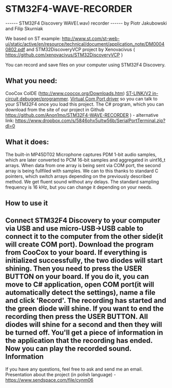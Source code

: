 STM32F4-WAVE-RECORDER
=====================

  ------ STM32F4 Discovery WAVE(.wav) recorder ------
 	    	by Piotr Jakubowski and Filip Skurniak

  We based on ST example:
  http://www.st.com/st-web-ui/static/active/en/resource/technical/document/application_note/DM00040802.pdf
  and STM32DiscoveryVCP project by Xenovacivus ( https://github.com/xenovacivus/STM32DiscoveryVCP )

  You can record and save files on your computer using STM32F4 Discovery.

  What you need:
  --------------
  CooCox CoIDE (http://www.coocox.org/Downloads.htm)
  [ST-LINK/V2 in-circuit debugger/programmer](http://www.st.com/web/catalog/tools/FM146/CL1984/SC724/SS1677/PF251168).
  [Virtual Com Port driver](http://www.st.com/web/en/catalog/tools/PF257938) so you can talk to your STM32F4 once you      load this project.
  The C# program, which you can download from the site of our project in Github                                            https://github.com/Anon1mo/STM32F4-WAVE-RECORDER ) - alternative link: https://www.dropbox.com/s/5846ohx5ultw56b/SerialPortTerminal.zip?dl=0
 
 What it does:
 ------------
 The built-in MP45DT02 Microphone captures PDM 1-bit audio samples, which are later converted to PCM 16-bit samples and
 aggregated in uint16_t arrays. When data from one array is being sent via COM port, the second array is being fullfiled
 with samples. We can to this thanks to standard C pointers, which switch arrays depending on the previously described    method. We get fluent sound without any delays. The standard sampling frequency is 16 kHz, but you can change it         depending on your needs.
 
 How to use it
 -------------
 Connect STM32F4 Discovery to your computer via USB and use micro-USB->USB cable to connect it to the computer from the  other side(it will create COM port). Download the program from CooCox to your board. If everything is initialized successfully, the two diodes will start shining. Then you need to press the USER BUTTON on your board. If you do it, you can move to C# application, open COM port(it will automatically detect the settings), name a file and click 'Record'. The recording has started and the green diode will shine. If you want to end the recording then press the USER BUTTON. All diodes will shine for a second and then they will be turned off. You'll get a piece of information in the application that the recording has ended. Now you can play the recorded sound.
 Information
 -----------
 If you have any questions, feel free to ask and send me an email.
 Presentation about the project (in polish language) - https://www.sendspace.com/file/cynm06
